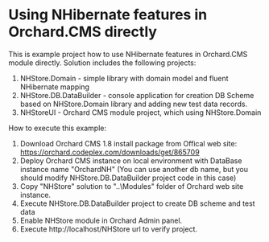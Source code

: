 Using NHibernate features in Orchard.CMS directly
=========

This is example project how to use NHibernate features in Orchard.CMS module directly. Solution includes the following projects:

1. NHStore.Domain - simple library with domain model and fluent NHibernate mapping
2. NHStore.DB.DataBuilder - console application for creation DB Scheme based on NHStore.Domain library and adding new test data records.
3. NHStoreUI - Orchard CMS module project, which using NHStore.Domain

How to execute this example:

1. Download Orchard CMS 1.8 install package from Offical web site: https://orchard.codeplex.com/downloads/get/865709
2. Deploy Orchard CMS instance on local environment with DataBase instance name "OrchardNH" (You can use another db name, but you should modify NHStore.DB.DataBuilder project code in this case)
3. Copy "NHStore" solution to "..\Modules" folder of Orchard web site instance.
4. Execute NHStore.DB.DataBuilder project to create DB scheme and test data
5. Enable NHStore module in Orchard Admin panel.
6. Execute http://localhost/NHStore url to verify project.

